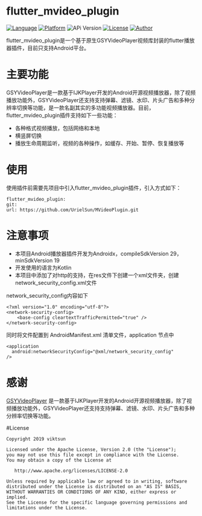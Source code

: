 # flutter_mvideo_plugin

[![Language](https://img.shields.io/badge/language-Dart%7CKotlin-orange.svg)](https://flutterchina.club/get-started/install/)
[![Platform](https://img.shields.io/badge/platform-android-orange.svg)](https://developer.android.com/)
![APi Version](https://img.shields.io/badge/API-19%2B-brightgreen.svg?style=flat)
[![License](https://img.shields.io/github/license/ViktSun/MVideoPlugin.svg)](https://opensource.org/licenses/Apache-2.0)
[![Author](https://img.shields.io/badge/Author-viktsun-blue.svg)](http://www.sunwrite.top)

flutter_mvideo_plugin是一个基于原生GSYVideoPlayer视频库封装的flutter播放器插件，目前只支持Android平台。

# 主要功能

GSYVideoPlayer是一款基于IJKPlayer开发的Android开源视频播放器，除了视频播放功能外，GSYVideoPlayer还支持支持弹幕、滤镜、水印、片头广告和多种分辨率切换等功能，是一款名副其实的多功能视频播放器。目前，flutter_mvideo_plugin插件支持如下一些功能：

- 各种格式视频播放，包括网络和本地
- 横竖屏切换
- 播放生命周期监听，视频的各种操作，如缓存、开始、暂停、恢复播放等


# 使用

使用插件前需要先项目中引入flutter_mvideo_plugin插件，引入方式如下：

```
flutter_mvideo_plugin:
git:
url: https://github.com/UrielSun/MVideoPlugin.git
```



# 注意事项

- 本项目Android播放器插件开发为Androidx，compileSdkVersion 29，minSdkVersion 19
- 开发使用的语言为Kotlin
- 本项目中添加了对http的支持，在res文件下创建一个xml文件夹，创建network_security_config.xml文件

network_security_config内容如下

```angular2html
<?xml version="1.0" encoding="utf-8"?>
<network-security-config>
    <base-config cleartextTrafficPermitted="true" />
</network-security-config>
```

同时将文件配置到 AndroidManifest.xml 清单文件，application 节点中
```angular2html
<application
  android:networkSecurityConfig="@xml/network_security_config"
/>
```

# 感谢
[GSYVideoPlayer](https://github.com/CarGuo/GSYVideoPlayer) 是一款基于IJKPlayer开发的Android开源视频播放器，除了视频播放功能外，GSYVideoPlayer还支持支持弹幕、滤镜、水印、片头广告和多种分辨率切换等功能。

#License

```
Copyright 2019 viktsun

Licensed under the Apache License, Version 2.0 (the "License");
you may not use this file except in compliance with the License.
You may obtain a copy of the License at

   http://www.apache.org/licenses/LICENSE-2.0

Unless required by applicable law or agreed to in writing, software
distributed under the License is distributed on an "AS IS" BASIS,
WITHOUT WARRANTIES OR CONDITIONS OF ANY KIND, either express or implied.
See the License for the specific language governing permissions and
limitations under the License.
```
